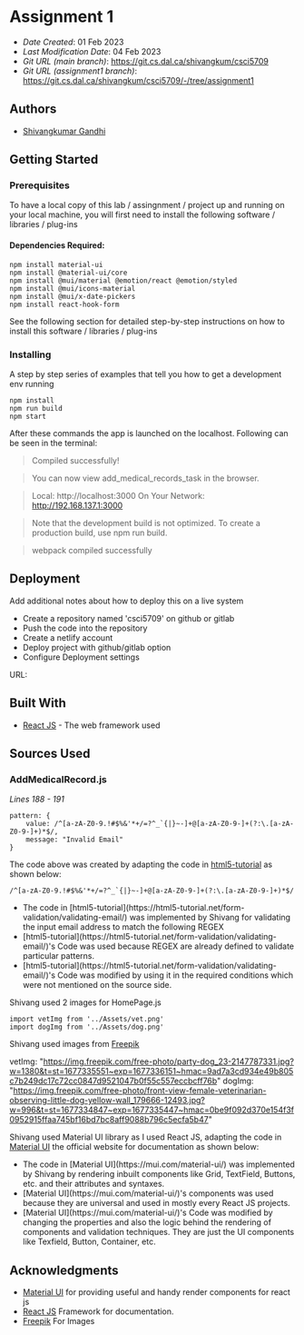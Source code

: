 # Assignment 1

* *Date Created*: 01 Feb 2023
* *Last Modification Date*: 04 Feb 2023
* *Git URL (main branch)*: https://git.cs.dal.ca/shivangkum/csci5709
* *Git URL (assignment1 branch)*: https://git.cs.dal.ca/shivangkum/csci5709/-/tree/assignment1


## Authors

* [Shivangkumar Gandhi](sh966188@dal.ca)


## Getting Started

### Prerequisites

To have a local copy of this lab / assingnment / project up and running on your local machine, you will first need to install the following software / libraries / plug-ins


#### Dependencies Required:

```
npm install material-ui
npm install @material-ui/core
npm install @mui/material @emotion/react @emotion/styled
npm install @mui/icons-material
npm install @mui/x-date-pickers
npm install react-hook-form
```


See the following section for detailed step-by-step instructions on how to install this software / libraries / plug-ins

### Installing

A step by step series of examples that tell you how to get a development env running


```
npm install 
npm run build
npm start
```

After these commands the app is launched on the localhost.
Following can be seen in the terminal: 

> Compiled successfully!

> You can now view add_medical_records_task in the browser.

>  Local:            http://localhost:3000
>  On Your Network:  http://192.168.137.1:3000

>Note that the development build is not optimized.
>To create a production build, use npm run build.

>webpack compiled successfully



## Deployment

Add additional notes about how to deploy this on a live system

- Create a repository named 'csci5709' on github or gitlab
- Push the code into the repository
- Create a netlify account
- Deploy project with github/gitlab option
- Configure Deployment settings

URL: 


## Built With

* [React JS](https://reactjs.org/docs/getting-started.html) - The web framework used



## Sources Used

### AddMedicalRecord.js

*Lines 188 - 191*

```
pattern: {
    value: /^[a-zA-Z0-9.!#$%&'*+/=?^_`{|}~-]+@[a-zA-Z0-9-]+(?:\.[a-zA-Z0-9-]+)*$/,
    message: "Invalid Email"
}
```

The code above was created by adapting the code in [html5-tutorial](https://html5-tutorial.net/form-validation/validating-email/) as shown below: 

```
/^[a-zA-Z0-9.!#$%&'*+/=?^_`{|}~-]+@[a-zA-Z0-9-]+(?:\.[a-zA-Z0-9-]+)*$/
```

- <!---How---> The code in [html5-tutorial](https://html5-tutorial.net/form-validation/validating-email/) was implemented by Shivang for validating the input email address to match the following REGEX
- <!---Why---> [html5-tutorial](https://html5-tutorial.net/form-validation/validating-email/)'s Code was used because REGEX are already defined to validate particular patterns.
- <!---How---> [html5-tutorial](https://html5-tutorial.net/form-validation/validating-email/)'s Code was modified by using it in the required conditions which were not mentioned on the source side.


Shivang used 2 images for HomePage.js

```
import vetImg from '../Assets/vet.png'
import dogImg from '../Assets/dog.png'
```

Shivang used images from [Freepik](https://www.freepik.com/)

vetImg: "https://img.freepik.com/free-photo/party-dog_23-2147787331.jpg?w=1380&t=st=1677335551~exp=1677336151~hmac=9ad7a3cd934e49b805c7b249dc17c72cc0847d9521047b0f55c557eccbcff76b"
dogImg: "https://img.freepik.com/free-photo/front-view-female-veterinarian-observing-little-dog-yellow-wall_179666-12493.jpg?w=996&t=st=1677334847~exp=1677335447~hmac=0be9f092d370e154f3f0952915ffaa745bf16bd7bc8aff9088b796c5ecfa5b47"



Shivang used Material UI library as I used React JS, adapting the code in [Material UI](https://mui.com/material-ui/) the official website for documentation as shown below: 


- <!---How---> The code in [Material UI](https://mui.com/material-ui/) was implemented by Shivang by rendering inbuilt components like Grid, TextField, Buttons, etc. and their attributes and syntaxes.
- <!---Why---> [Material UI](https://mui.com/material-ui/)'s components was used because they are universal and used in mostly every React JS projects.
- <!---How---> [Material UI](https://mui.com/material-ui/)'s Code was modified by changing the properties and also the logic behind the rendering of components and validation techniques. They are just the UI components like Texfield, Button, Container, etc.


## Acknowledgments

* [Material UI](https://mui.com/material-ui/) for providing useful and handy render components for react js
* [React JS](https://reactjs.org/) Framework for documentation.
* [Freepik](https://www.freepik.com/) For Images